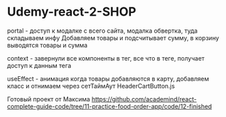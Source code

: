 # Udemy-react-2-SHOP

portal - доступ к модалке с всего сайта, модалка обвертка, туда складываем инфу
      Добавляем товары и подсчитывает сумму, в корзину выводятся товары и сумма 

context - завернули все компоненты в тег, все что в теге, получает доступ к данным тега

useEffect - анимация когда товары добавляются в карту, добавляем класс и отнимаем через сетТаймАут 
HeaderCartButton.js


Готовый проект от Максима
https://github.com/academind/react-complete-guide-code/tree/11-practice-food-order-app/code/12-finished

